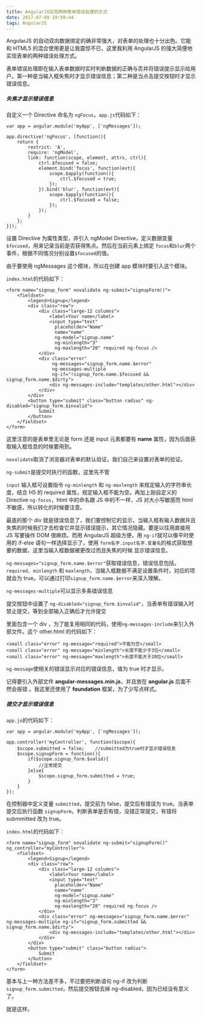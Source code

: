 ```yaml
---
title: AngularJS实现两种表单错误处理的方式
date: 2017-07-09 19:59:44
tags: AngularJS
---
```

AngularJS 的自动双向数据绑定的确非常强大，对表单的处理也十分出色。它能和 HTML5 的混合使用更是让我震惊不已，这里我利用 AngularJS 的强大简便地实现表单的两种错误处理方式。

表单错误处理即在输入表单数据时实时判断数据的正确与否并将错误提示显示给用户。第一种是当输入框失焦时才显示错误信息；第二种是当点击提交按钮时才显示错误信息。
<!--more-->

##### 失焦才显示错误信息

自定义一个 Directive 命名为 `ngFocus`，`app.js`代码如下：
```
var app = angular.module('myApp', ['ngMessages']);

app.directive('ngFocus', [function(){
	return {
		restrict: 'A',
		require: 'ngModel',
		link: function(scope, element, attrs, ctrl){
			ctrl.$focused = false;
			element.bind('focus', function(evt){
				scope.$apply(function(){
					ctrl.$focused = true;
				});
			}).bind('blur', function(evt){
				scope.$apply(function(){
					ctrl.$focused = false;
				});
			});
		}
	};
}]);
```
设置 Directive 为属性类型，并引入 ngModel Directive，定义数据变量 `$focused`，用来记录当前是否获得焦点。然后在当前元素上绑定 `focus`和`blur`两个事件，根据不同情况分别设置`$focused`的值。

由于要使用 ngMessages 这个模块，所以在创建 app 模块时要引入这个模块。

`index.html`的代码如下：
```
<form name="signup_form" novalidate ng-submit="signupForm()">
	<fieldset>
		<legend>Signup</legend>
		<div class="row">
			<div class="large-12 columns">
				<label>Your name</label>
				<input type="text"
				  placeholder="Name"
				  name="name"
				  ng-model="signup.name"
				  ng-minlength="3"
				  ng-maxlength="20" required ng-focus />
			</div>
			<div class="error"
                 ng-messages="signup_form.name.$error"
                 ng-messages-multiple
                 ng-if="!signup_form.name.$focused && signup_form.name.$dirty">
				<div ng-messages-include="templates/other.html"></div>
			</div>
		</div>
        <button type="submit" class="button radius" ng-disabled="signup_form.$invalid">
			Submit
		</button>
    </fieldset>
</form>
```
这里注意的是表单里无论是 form 还是 input 元素都要有 **name** 属性，因为后面获取输入框信息的时候要用到。

`novalidate`取消了浏览器对表单的默认验证，我们自己来设置对表单的验证。

`ng-submit`是提交时执行的函数，这里先不管

`input` 输入框可设置指令 `ng-minlength` 和 `ng-maxlength` 来规定输入的字符串长度，结合 H5 的 required 属性，规定输入框不能为空。再加上刚自定义的 Directive `ng-focus`，html 中的命名跟 JS 中的不一样，JS 对大小写敏感而 html 不敏感，所以转化的时候要注意。

最底的那个 div 就是错误信息了，我们要控制它的显示，当输入框有输入数据并且失焦的时候我们才去检查它并显示错误提示，其它情况隐藏。要是以往用直接用 JS 写要操作 DOM 很麻烦。而用 AngularJS 超级方便，用 `ng-if`就可以像平时使用的 if-else 语句一样选择显示了，使用 `form名字.input名字.变量名`的格式获取想要的数据，这里当输入框数据被更改过而且失焦的时候 显示错误信息。

`ng-messages="signup_form.name.$error"`获取错误信息，错误信息包括，`required`、`minlength` 和 `maxlength`，当输入框数据不满足设置条件时，对应的项就会为 true。可以通过打印`signup_form.name.$error`来深入理解。

`ng-messages-multiple`可以显示多条错误信息

提交按钮中设置了 `ng-disabled="signup_form.$invalid"`，当表单有错误输入时禁止提交，等到全部输入正确后才允许提交

里面包含一个 div ，为了能复用相同的代码，使用`ng-messages-include`来引入外部文件。这个 other.html 的代码如下：
```
<small class="error" ng-message="required">不能为空</small>
<small class="error" ng-message="minlength">长度不能少于3位</small>
<small class="error" ng-message="maxlength">长度不能大于20位</small>
```
`ng-message`使相关的错误显示对应的错误信息，值为 true 时才显示。

记得要引入外部文件 **angular-messages.min.js**，并且放在 **angular.js** 后面不然会报错 。我这里还使用了 **foundation** 框架，为了少写点样式。

##### 提交才显示错误信息

`app.js`的代码如下：
```
var app = angular.module('myApp', ['ngMessages']);

app.controller('myController', function($scope){
	$scope.submitted = false;    //submitted为true时才显示错误信息
	$scope.signupForm = function(){
		if($scope.signup_form.$valid){
			//正常提交
		}else{
			$scope.signup_form.submitted = true;
		}
	}
});
```

在控制器中定义变量 `submitted`，提交前为 false，提交后有错误为 true。当表单提交后执行函数 `signupForm`，判断表单是否有错，没错正常提交，有错将 submmitted 改为 true。

`index.html`的代码如下：
```
<form name="signup_form" novalidate ng-submit="signupForm()" ng_controller="myController">
	<fieldset>
		<legend>Signup</legend>
		<div class="row">
			<div class="large-12 columns">
				<label>Your name</label>
				<input type="text"
				  placeholder="Name"
				  name="name"
				  ng-model="signup.name"
				  ng-minlength="3"
				  ng-maxlength="20" required ng-focus />
			</div>
			<div class="error" ng-messages="signup_form.name.$error" ng-messages-multiple ng-if="signup_form.submitted && signup_form.name.$dirty">
				<div ng-messages-include="templates/other.html"></div>
			</div>
		</div>
        <button type="submit" class="button radius">
			Submit
		</button>
    </fieldset>
</form>
```
基本与上一种方法差不多，不过要把判断语句 ng-if 改为判断`signup_form.submitted`，然后提交按钮去掉 ng-disabled，因为已经没有意义了。

就是这样。